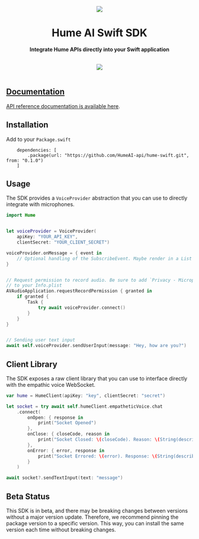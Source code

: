 <div align="center">
  <img src="https://storage.googleapis.com/hume-public-logos/hume/hume-banner.png">
  <h1>Hume AI Swift SDK</h1>

  <p>
    <strong>Integrate Hume APIs directly into your Swift application</strong>
  </p>

  <br>
  <div>
    <a href="https://buildwithfern.com/"><img src="https://img.shields.io/badge/%F0%9F%8C%BF-SDK%20generated%20by%20Fern-brightgreen">     
  </div>
  <br>
</div>

## Documentation

API reference documentation is available [here](https://dev.hume.ai/reference/).

## Installation

Add to your `Package.swift`

```
    dependencies: [
        .package(url: "https://github.com/HumeAI-api/hume-swift.git", from: "0.1.0")
    ]
```

## Usage

The SDK provides a `VoiceProvider` abstraction that you can use to directly integrate
with microphones. 

```swift
import Hume


let voiceProvider = VoiceProvider(
    apiKey: "YOUR_API_KEY",
    clientSecret: "YOUR_CLIENT_SECRET")

voiceProvider.onMessage = { event in
    // Optional handling of the SubscribeEvent. Maybe render in a List
}


// Request permission to record audio. Be sure to add `Privacy - Microphone Usage Description`
// to your Info.plist
AVAudioApplication.requestRecordPermission { granted in
    if granted {
        Task {
            try await voiceProvider.connect()
        }
    }   
}


// Sending user text input
await self.voiceProvider.sendUserInput(message: "Hey, how are you?")
```

## Client Library

The SDK exposes a raw client library that you can use to interface directly with the 
empathic voice WebSocket. 

```swift
var hume = HumeClient(apiKey: "key", clientSecret: "secret")

let socket = try await self.humeClient.empatheticVoice.chat
    .connect(
        onOpen: { response in
            print("Socket Opened")
        },
        onClose: { closeCode, reason in
            print("Socket Closed: \(closeCode). Reason: \(String(describing: reason))")
        },
        onError: { error, response in
            print("Socket Errored: \(error). Response: \(String(describing: response))")
        }
    )

await socket?.sendTextInput(text: "message")
```

## Beta Status
This SDK is in beta, and there may be breaking changes between versions without a major 
version update. Therefore, we recommend pinning the package version to a specific version. 
This way, you can install the same version each time without breaking changes.
